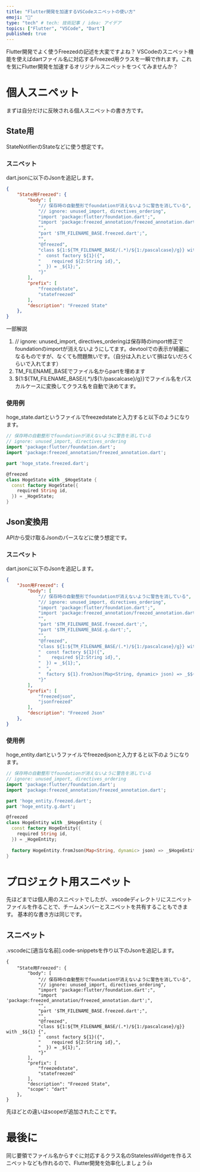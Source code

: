 ```yaml
---
title: "Flutter開発を加速するVSCodeスニペットの使い方"
emoji: "🐙"
type: "tech" # tech: 技術記事 / idea: アイデア
topics: ["Flutter", "VSCode", "Dart"]
published: true
---
```

Flutter開発でよく使うFreezedの記述を大変ですよね？
VSCodeのスニペット機能を使えばdartファイル名に対応するFreezed用クラスを一瞬で作れます。これを気にFlutter開発を加速するオリジナルスニペットをつくてみませんか？

# 個人スニペット
まずは自分だけに反映される個人スニペットの書き方です。
## State用
StateNotifierのStateなどに使う想定です。
### スニペット
dart.jsonに以下のJsonを追記します。
```json:dart.json
{
    "State用Freezed": {
        "body": [
            "// 保存時の自動整形でfoundationが消えないように警告を消している",
            "// ignore: unused_import, directives_ordering",
            "import 'package:flutter/foundation.dart';",
            "import 'package:freezed_annotation/freezed_annotation.dart';",
            "",
            "part '$TM_FILENAME_BASE.freezed.dart';",
            "",
            "@freezed",
            "class ${1:${TM_FILENAME_BASE/(.*)/${1:/pascalcase}/g}} with _$${1} {",
            "  const factory ${1}({",
            "    required ${2:String id},",
            "  }) = _${1};",
            "}"
        ],
        "prefix": [
            "freezedstate",
            "statefreezed"
        ],
        "description": "Freezed State"
    },
}
```

一部解説
1. // ignore: unused_import, directives_orderingは保存時のimport修正でfoundationのimportが消えないようにしてます。devtoolでの表示が綺麗になるものですが、なくても問題無いです。（自分は入れといて損はないだろくらいで入れてます）
2. TM_FILENAME_BASEでファイル名からpartを埋めます
3. ${1:${TM_FILENAME_BASE/(.*)/${1:/pascalcase}/g}}でファイル名をパスカルケースに変換してクラス名を自動で決めてます。

### 使用例
hoge_state.dartというファイルでfreezedstateと入力すると以下のようになります。
```dart:hoge_state.dart
// 保存時の自動整形でfoundationが消えないように警告を消している
// ignore: unused_import, directives_ordering
import 'package:flutter/foundation.dart';
import 'package:freezed_annotation/freezed_annotation.dart';

part 'hoge_state.freezed.dart';

@freezed
class HogeState with _$HogeState {
  const factory HogeState({
    required String id,
  }) = _HogeState;
}
```
## Json変換用
APIから受け取るJsonのパースなどに使う想定です。
### スニペット
dart.jsonに以下のJsonを追記します。
```json:dart.json
{
    "Json用Freezed": {
        "body": [
            "// 保存時の自動整形でfoundationが消えないように警告を消している",
            "// ignore: unused_import, directives_ordering",
            "import 'package:flutter/foundation.dart';",
            "import 'package:freezed_annotation/freezed_annotation.dart';",
            "",
            "part '$TM_FILENAME_BASE.freezed.dart';",
            "part '$TM_FILENAME_BASE.g.dart';",
            "",
            "@freezed",
            "class ${1:${TM_FILENAME_BASE/(.*)/${1:/pascalcase}/g}} with _$${1} {",
            "  const factory ${1}({",
            "    required ${2:String id},",
            "  }) = _${1};",
            "  ",
            "  factory ${1}.fromJson(Map<String, dynamic> json) => _$${1}FromJson(json);",
            "}"
        ],
        "prefix": [
            "freezedjson",
            "jsonfreezed"
        ],
        "description": "Freezed Json"
    },
}
```
### 使用例
hoge_entity.dartというファイルでfreezedjsonと入力すると以下のようになります。
```dart:hoge_entity.dart
// 保存時の自動整形でfoundationが消えないように警告を消している
// ignore: unused_import, directives_ordering
import 'package:flutter/foundation.dart';
import 'package:freezed_annotation/freezed_annotation.dart';

part 'hoge_entity.freezed.dart';
part 'hoge_entity.g.dart';

@freezed
class HogeEntity with _$HogeEntity {
  const factory HogeEntity({
    required String id,
  }) = _HogeEntity;
  
  factory HogeEntity.fromJson(Map<String, dynamic> json) => _$HogeEntityFromJson(json);
}
```

# プロジェクト用スニペット
先ほどまでは個人用のスニペットでしたが、.vscodeディレクトリにスニペットファイルを作ることで、チームメンバーとスニペットを共有することもできます。
基本的な書き方は同じです。

## スニペット
.vscodeに[適当な名前].code-snippetsを作り以下のJsonを追記します。
```json:freezed.code-snippets
{
    "State用Freezed": {
        "body": [
            "// 保存時の自動整形でfoundationが消えないように警告を消している",
            "// ignore: unused_import, directives_ordering",
            "import 'package:flutter/foundation.dart';",
            "import 'package:freezed_annotation/freezed_annotation.dart';",
            "",
            "part '$TM_FILENAME_BASE.freezed.dart';",
            "",
            "@freezed",
            "class ${1:${TM_FILENAME_BASE/(.*)/${1:/pascalcase}/g}} with _$${1} {",
            "  const factory ${1}({",
            "    required ${2:String id},",
            "  }) = _${1};",
            "}"
        ],
        "prefix": [
            "freezedstate",
            "statefreezed"
        ],
        "description": "Freezed State",
        "scope": "dart"
    },
}
```
先ほどとの違いはscopeが追加されたことです。

# 最後に
同じ要領でファイル名からすぐに対応するクラス名のStatelessWidgetを作るスニペットなども作れるので、Flutter開発を効率化しましょう👍